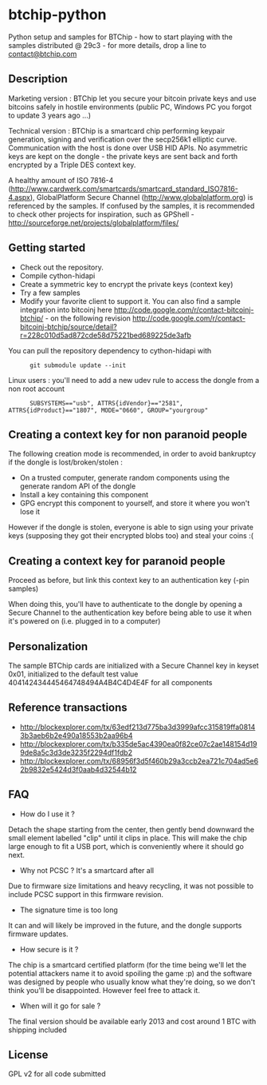 btchip-python
=============

Python setup and samples for BTChip - how to start playing with the samples distributed @ 29c3 - for more details, drop a line to contact@btchip.com

Description
-----------

Marketing version : BTChip let you secure your bitcoin private keys and use bitcoins safely in hostile environments (public PC, 
 Windows PC you forgot to update 3 years ago ...)

Technical version : BTChip is a smartcard chip performing keypair generation, signing and verification over the secp256k1 elliptic curve. Communication with the host is done over USB HID APIs. No asymmetric keys are kept on the dongle - the private keys are sent back and forth encrypted by a Triple DES context key.

A healthy amount of ISO 7816-4 (http://www.cardwerk.com/smartcards/smartcard_standard_ISO7816-4.aspx), GlobalPlatform Secure Channel (http://www.globalplatform.org) is referenced by the samples. If confused by the samples, it is recommended to check other projects for inspiration, such as GPShell - http://sourceforge.net/projects/globalplatform/files/

Getting started 
---------------

  * Check out the repository.
  * Compile cython-hidapi
  * Create a symmetric key to encrypt the private keys (context key)
  * Try a few samples
  * Modify your favorite client to support it. You can also find a sample integration into bitcoinj here http://code.google.com/r/contact-bitcoinj-btchip/ - on the following revision http://code.google.com/r/contact-bitcoinj-btchip/source/detail?r=228c010d5ad872cde58d75221bed689225de3afb

You can pull the repository dependency to cython-hidapi with

          git submodule update --init

Linux users : you'll need to add a new udev rule to access the dongle from a non root account

          SUBSYSTEMS=="usb", ATTRS{idVendor}=="2581", ATTRS{idProduct}=="1807", MODE="0660", GROUP="yourgroup"

Creating a context key for non paranoid people
----------------------------------------------

The following creation mode is recommended, in order to avoid bankruptcy if the dongle is lost/broken/stolen :

  * On a trusted computer, generate random components using the generate random API of the dongle
  * Install a key containing this component
  * GPG encrypt this component to yourself, and store it where you won't lose it

However if the dongle is stolen, everyone is able to sign using your private keys (supposing they got their encrypted blobs too) and steal your coins :(

Creating a context key for paranoid people
-------------------------------------------

Proceed as before, but link this context key to an authentication key (-pin samples)

When doing this, you'll have to authenticate to the dongle by opening a Secure Channel to the authentication key before being able to use it when it's powered on (i.e. plugged in to a computer)
 

Personalization
---------------

The sample BTChip cards are initialized with a Secure Channel key in keyset 0x01, initialized to the default test value 404142434445464748494A4B4C4D4E4F for all components 

Reference transactions
----------------------

   * http://blockexplorer.com/tx/63edf213d775ba3d3999afcc315819ffa08143b3aeb6b2e490a18553b2aa96b4 
   * http://blockexplorer.com/tx/b335de5ac4390ea0f82ce07c2ae148154d199de8a5c3d3de3235f2294df1fdb2
   * http://blockexplorer.com/tx/68956f3d5f460b29a3ccb2ea721c704ad5e62b9832e5424d3f0aab4d32544b12

FAQ
---

  * How do I use it ?

Detach the shape starting from the center, then gently bend downward the small element labelled "clip" until it clips in place. This will make the chip large enough to fit a USB port, which is conveniently where it should go next.

  * Why not PCSC ? It's a smartcard after all 

Due to firmware size limitations and heavy recycling, it was not possible to include PCSC support in this firmware revision. 

  * The signature time is too long 

It can and will likely be improved in the future, and the dongle supports firmware updates.

  * How secure is it ? 

The chip is a smartcard certified platform (for the time being we'll let the potential attackers name it to avoid spoiling the game :p) and the software was designed by people who usually know what they're doing, so we don't think you'll be disappointed. However feel free to attack it. 

  * When will it go for sale ? 

The final version should be available early 2013 and cost around 1 BTC with shipping included

License
-------

  GPL v2 for all code submitted


